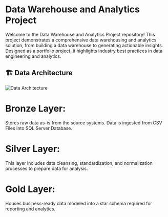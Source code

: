 ﻿# Data Warehouse and Analytics Project
 
Welcome to the Data Warehouse and Analytics Project repository! 
This project demonstrates a comprehensive data warehousing and analytics solution, from building a data warehouse to generating actionable insights. Designed as a portfolio project, it highlights industry best practices in data engineering and analytics.


## 🏗️ Data Architecture
![Data Architecture](https://github.com/DataWithBaraa/sql-data-warehouse-project/raw/main/docs/data_architecture.png)

# Bronze Layer: 
Stores raw data as-is from the source systems. Data is ingested from CSV Files into SQL Server Database.
# Silver Layer: 
This layer includes data cleansing, standardization, and normalization processes to prepare data for analysis.
# Gold Layer: 
Houses business-ready data modeled into a star schema required for reporting and analytics.

